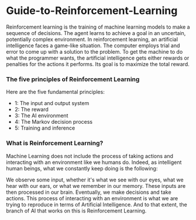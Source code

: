 
# Guide-to-Reinforcement-Learning

Reinforcement learning is the training of machine learning models to make a sequence of decisions. The agent learns to achieve a goal in an uncertain, potentially complex environment. In reinforcement learning, an artificial intelligence faces a game-like situation. The computer employs trial and error to come up with a solution to the problem. To get the machine to do what the programmer wants, the artificial intelligence gets either rewards or penalties for the actions it performs. Its goal is to maximize the total reward.


### The five principles of Reinforcement Learning

Here are the five fundamental principles:

* 1: The input and output system
* 2: The reward
* 3: The AI environment
* 4: The Markov decision process
* 5: Training and inference

### What is Reinforcement Learning?

Machine Learning does not include the process of taking actions and interacting with an environment like we humans do. Indeed, as intelligent human beings, what we constantly keep doing is the following:

We observe some input, whether it's what we see with our eyes, what we hear with our ears, or what we remember in our memory.
These inputs are then processed in our brain.
Eventually, we make decisions and take actions.
This process of interacting with an environment is what we are trying to reproduce in terms of Artificial Intelligence. And to that extent, the branch of AI that works on this is Reinforcement Learning. 
